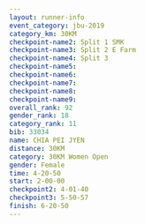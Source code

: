 ```yaml
---
layout: runner-info 
event_category: jbu-2019 
category_km: 30KM 
checkpoint-name2: Split 1 SMK 
checkpoint-name3: Split 2 E Farm 
checkpoint-name4: Split 3 
checkpoint-name5: 
checkpoint-name6: 
checkpoint-name7: 
checkpoint-name8: 
checkpoint-name9: 
overall_rank: 92
gender_rank: 18
category_rank: 11
bib: 33034
name: CHIA PEI JYEN
distance: 30KM
category: 30KM Women Open
gender: Female
time: 4-20-50
start: 2-00-00
checkpoint2: 4-01-40
checkpoint3: 5-50-57
finish: 6-20-50
---
```

